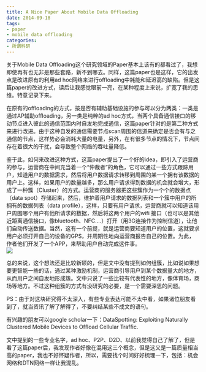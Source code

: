 ```yaml
---
title: A Nice Paper About Mobile Data Offloading 
date: 2014-09-18
tags: 
- paper
- mobile data offloading
categories:
- 所谓科研
---  
```

关于Mobile Data Offloading这个研究领域的Paper基本上该有的都看过了，我想即使再有也无非是那些套路，新不到哪去。同样，这篇paper也是这样，它的出发点是改进原有的利用ad hoc网络来进行offloading中耗能和延迟高的缺陷。但是这篇paper的改进方式，读后让我感觉眼前一亮，在某种程度上来说，扩宽了我的思维。特意记录下来。  

在原有的offloading的方式，按是否有辅助基础设施的参与可以分为两类：一类是通过AP辅助offloading，另一类是纯粹的ad hoc方式，当两个具备通信接口的移动节点进入彼此的通信范围内时自发地完成通信，这篇paper针对的是第二种方式来进行改进。由于这种自发的通信需要节点scan周围的信道来确定是否会有与之通信的节点，这样势必会消耗大量的电量，另外，在有很多节点的情况下，节点间存在着很大的干扰，会导致整个网络的吞吐量降低。  

鉴于此，如何来改进这种方式，这篇paper提出了一个好的idea，即引入了运营商的参与，运营商在中间充当着一个“仲裁者”的角色，它可以通过一些方式跟踪用户，知道用户的数据需求，然后将用户数据请求转移到周围的某一个拥有该数据的用户上。这样，如果用户的数量越多，那么用户请求得到数据的机会就会增大，形成了一种簇（Cluster）的方式。运营商的服务器把这些簇作为一个个的数据点（data spot）存储起来，然后，维护着用户请求的数据列表和一个簇中用户的所拥有的数据列表（data profile），这样，只要有用户请求，运营商就可以知道该用户周围哪个用户有他所请求的数据，然后将这两个用户的wifi 接口（也可以是其他近距离通信接口，像bluetooth、NFC....）打开（用3G连接作为控制信道），让他们自动传送数据。当然，这有一个前提，就是运营商要知道用户的位置，这就要求用户必须打开自己的设备的GPS，并周期性地向运营商报告自己的位置。为此，作者他们开发了一个APP，来帮助用户自动完成这件事。  
![](/image/offloading.png)  

总的来说，这个想法还是比较新颖的，但是文中没有提到如何组簇，比如说如果想要更智能一些的话，通过某种激励机制，运营商引导用户到某个数据量大的地方，从而用户之间自发地形成簇。文中只说了一些比较有代表性的地方，像体育场，商场等地方。不过这种组簇的方式有没研究的必要，是一个需要深思的问题。  

PS：由于对这块研究得不太深入，有些专业表达可能不太中看，如果诸位朋友看到了，就当资讯了解了解得了，不要纠结某些不成文的语句。  

有兴趣的朋友可以google scholar一下：DataSpotting: Exploiting Naturally Clustered Mobile Devices to Ofﬂoad Cellular Trafﬁc.  

文中提到的一些专业名字，ad hoc、P2P、D2D、以前我觉得自己了解了，但是看了这篇paper后，我发现作者好像在混用这三个概念，但是这又是一篇质量相当高的paper，我也不好怀疑作者，所以，需要找个时间好好梳理一下，包括：机会网络和DTN网络一样让我混乱。  